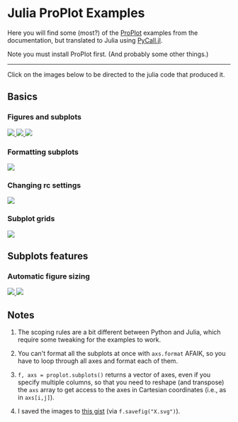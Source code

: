 
# Julia ProPlot Examples

Here you will find some (most?) of the [ProPlot](https://proplot.readthedocs.io/en/latest/index.html) examples from the documentation, but translated to Julia using [PyCall.jl](https://github.com/JuliaPy/PyCall.jl).

Note you must install ProPlot first. (And probably some other things.)

---

Click on the images below to be directed to the julia code that produced it. 

## Basics

### Figures and subplots


[<img src="https://gist.github.com/briochemc/205e88cd3bfb13dd8c42c539a32afe28/raw/8dc99126f838f4ed4cb1eaec5c9286caaa89b44e/Figures-and-subplots-1.svg">
<img src="https://gist.github.com/briochemc/205e88cd3bfb13dd8c42c539a32afe28/raw/8dc99126f838f4ed4cb1eaec5c9286caaa89b44e/Figures-and-subplots-2.svg">
<img src="https://gist.github.com/briochemc/205e88cd3bfb13dd8c42c539a32afe28/raw/8dc99126f838f4ed4cb1eaec5c9286caaa89b44e/Figures-and-subplots-3.svg">](basics/Figures-and-subplots.jl)

### Formatting subplots

[<img src="https://gist.github.com/briochemc/205e88cd3bfb13dd8c42c539a32afe28/raw/8dc99126f838f4ed4cb1eaec5c9286caaa89b44e/Formatting-subplots.svg">](basics/Formatting-subplots.jl)

### Changing rc settings

[<img src="https://gist.github.com/briochemc/205e88cd3bfb13dd8c42c539a32afe28/raw/8dc99126f838f4ed4cb1eaec5c9286caaa89b44e/Changing-rc-settings.svg">](basics/Changing-rc-settings.jl)

### Subplot grids

[<img src="https://gist.github.com/briochemc/205e88cd3bfb13dd8c42c539a32afe28/raw/8dc99126f838f4ed4cb1eaec5c9286caaa89b44e/Subplot-grids.svg">](basics/Subplot-grids.jl)

## Subplots features

### Automatic figure sizing

[<img src="https://gist.github.com/briochemc/205e88cd3bfb13dd8c42c539a32afe28/raw/8dc99126f838f4ed4cb1eaec5c9286caaa89b44e/Automatic-figure-sizing-1.svg">
<img src="https://gist.github.com/briochemc/205e88cd3bfb13dd8c42c539a32afe28/raw/8dc99126f838f4ed4cb1eaec5c9286caaa89b44e/Automatic-figure-sizing-2.svg">](subplots/Automatic-figure-sizing.jl)

## Notes

1. The scoping rules are a bit different between Python and Julia, which require some tweaking for the examples to work.

1. You can't format all the subplots at once with `axs.format` AFAIK, so you have to loop through all axes and format each of them.

1. `f, axs = proplot.subplots()` returns a vector of axes, even if you specify multiple columns, so that you need to reshape (and transpose) the `axs` array to get access to the axes in Cartesian coordinates (i.e., as in `axs[i,j]`).

1. I saved the images to [this gist](https://gist.github.com/briochemc/205e88cd3bfb13dd8c42c539a32afe28) (via `f.savefig("X.svg")`).
